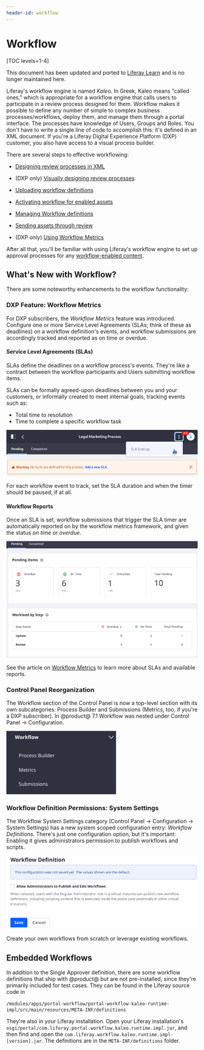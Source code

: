 ```yaml
---
header-id: workflow
---
```


# Workflow

[TOC levels=1-4]

<aside class="alert alert-info">
  <span class="wysiwyg-color-blue120">This document has been updated and ported to <a href="https://learn.liferay.com/dxp/latest/en/process-automation/workflow/introduction-to-workflow.html">Liferay Learn</a> and is no longer maintained here.</span>
</aside>

Liferay's workflow engine is named *Kaleo*. In Greek, Kaleo means "called ones,"
which is appropriate for a workflow engine that calls users to participate in a
review process designed for them. Workflow makes it possible to define any
number of simple to complex business processes/workflows, deploy them, and
manage them through a portal interface. The processes have knowledge of Users,
Groups and Roles. You don't have to write a single line of code to accomplish
this: it's defined in an XML document. If you're a Liferay Digital Experience
Platform (DXP) customer, you also have access to a visual process builder.

There are several steps to effective workflowing:

- [Designing review processes in XML](/docs/7-2/reference/-/knowledge_base/r/crafting-xml-workflow-definitions)

- (DXP only) [Visually designing review processes](https://help.liferay.com/hc/en-us/articles/360028821892-Workflow-Designer)

- [Uploading workflow definitions](/docs/7-2/user/-/knowledge_base/u/managing-workflows#uploading-workflow-definitions)

- [Activating workflow for enabled assets](/docs/7-2/user/-/knowledge_base/u/activating-workflow)

- [Managing Workflow definitions](/docs/7-2/user/-/knowledge_base/u/managing-workflows)

- [Sending assets through review](/docs/7-2/user/-/knowledge_base/u/reviewing-assets)

- (DXP only) [Using Workflow Metrics](https://help.liferay.com/hc/en-us/articles/360029042071-Workflow-Metrics-The-Service-Level-Agreement-SLA-)

After all that, you'll be familiar with using Liferay's workflow engine to set
up approval processes for any
[workflow-enabled content](/docs/7-2/user/-/knowledge_base/u/activating-workflow).

## What's New with Workflow?

There are some noteworthy enhancements to the workflow functionality:

### DXP Feature: Workflow Metrics

For DXP subscribers, the _Workflow Metrics_ feature was introduced. Configure
one or more Service Level Agreements (SLAs; think of these as deadlines) on a
workflow definition's events, and workflow submissions are accordingly tracked
and reported as on time or overdue.

#### Service Level Agreements (SLAs)

SLAs define the deadlines on a workflow process's events. They're like a
contract between the workflow participants and Users submitting workflow items.

SLAs can be formally agreed-upon deadlines between you and your customers, or
informally created to meet internal goals, tracking events such as:

- Total time to resolution
- Time to complete a specific workflow task

![Figure 1: Use Service Level Agreements (SLAs) to define how workflow metrics are reported.](../../images/workflow-add-sla.png)

For each workflow event to track, set the SLA duration and when the timer should
be paused, if at all.

#### Workflow Reports

Once an SLA is set, workflow submissions that trigger the SLA timer are
automatically reported on by the workflow metrics framework, and given the
status _on time_ or _overdue_.

![Figure 2: See Workflow Reports generated based on your SLAs.](../../images/workflow-report.png)

See the article on
[Workflow Metrics](https://help.liferay.com/hc/en-us/articles/360029042071-Workflow-Metrics-The-Service-Level-Agreement-SLA-)
to learn more about SLAs and available reports.

### Control Panel Reorganization

The Workflow section of the Control Panel is now a top-level section with its
own subcategories: Process Builder and Submissions (Metrics, too, if you're a
DXP subscriber). In @product@ 7.1 Workflow was nested under Control Panel
&rarr; Configuration.

![Figure 3: Workflow has a top-level entry in the Control Panel.](../../images/workflow-menu.png)

### Workflow Definition Permissions: System Settings

The Workflow System Settings category (Control Panel &rarr; Configuration &rarr;
System Settings) has a new system scoped configuration entry: _Workflow
Definitions_. There's just one configuration option, but it's important:
Enabling it gives administrators permission to publish workflows and scripts.

![Figure 4: Explicit permission must be granted before administrators are allowed to publish and edit workflow definitions.](../../images/workflow-publication-permission.png)

Create your own workflows from scratch or leverage existing workflows.

## Embedded Workflows

In addition to the Single Approver definition, there are some workflow
definitions that ship with @product@ but are not pre-installed, since they're
primarily included for test cases. They can be found in the Liferay source code
in

    /modules/apps/portal-workflow/portal-workflow-kaleo-runtime-impl/src/main/resources/META-INF/definitions

They're also in your Liferay installation. Open your Liferay installation's
`osgi/portal/com.liferay.portal.workflow.kaleo.runtime.impl.jar`, and then find
and open the `com.liferay.workflow.kaleo.runtime.impl-[version].jar`. The
definitions are in the `META-INF/definitions` folder.
